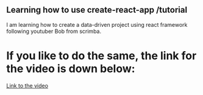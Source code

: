## Learning how to use create-react-app /tutorial

I am learning how to create a data-driven project using react framework following youtuber Bob from scrimba.

# If you like to do the same, the link for the video is down below:

<a href = 'https://www.youtube.com/watch?v=bMknfKXIFA8&t=9194s'>Link to the video</a>